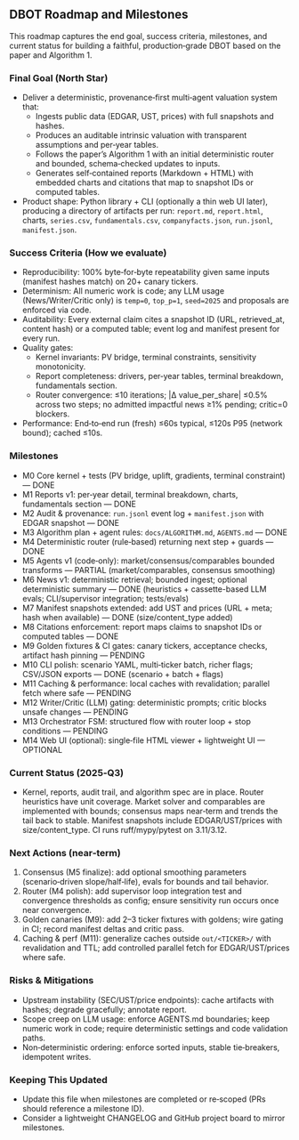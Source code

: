 ## DBOT Roadmap and Milestones

This roadmap captures the end goal, success criteria, milestones, and current status for building a faithful, production‑grade DBOT based on the paper and Algorithm 1.

### Final Goal (North Star)
- Deliver a deterministic, provenance‑first multi‑agent valuation system that:
  - Ingests public data (EDGAR, UST, prices) with full snapshots and hashes.
  - Produces an auditable intrinsic valuation with transparent assumptions and per‑year tables.
  - Follows the paper’s Algorithm 1 with an initial deterministic router and bounded, schema‑checked updates to inputs.
  - Generates self‑contained reports (Markdown + HTML) with embedded charts and citations that map to snapshot IDs or computed tables.
- Product shape: Python library + CLI (optionally a thin web UI later), producing a directory of artifacts per run: `report.md`, `report.html`, charts, `series.csv`, `fundamentals.csv`, `companyfacts.json`, `run.jsonl`, `manifest.json`.

### Success Criteria (How we evaluate)
- Reproducibility: 100% byte‑for‑byte repeatability given same inputs (manifest hashes match) on 20+ canary tickers.
- Determinism: All numeric work is code; any LLM usage (News/Writer/Critic only) is `temp=0`, `top_p=1`, `seed=2025` and proposals are enforced via code.
- Auditability: Every external claim cites a snapshot ID (URL, retrieved_at, content hash) or a computed table; event log and manifest present for every run.
- Quality gates:
  - Kernel invariants: PV bridge, terminal constraints, sensitivity monotonicity.
  - Report completeness: drivers, per‑year tables, terminal breakdown, fundamentals section.
  - Router convergence: ≤10 iterations; |Δ value_per_share| ≤0.5% across two steps; no admitted impactful news ≥1% pending; critic=0 blockers.
- Performance: End‑to‑end run (fresh) ≤60s typical, ≤120s P95 (network bound); cached ≤10s.

### Milestones
- M0 Core kernel + tests (PV bridge, uplift, gradients, terminal constraint) — DONE
- M1 Reports v1: per‑year detail, terminal breakdown, charts, fundamentals section — DONE
- M2 Audit & provenance: `run.jsonl` event log + `manifest.json` with EDGAR snapshot — DONE
- M3 Algorithm plan + agent rules: `docs/ALGORITHM.md`, `AGENTS.md` — DONE
- M4 Deterministic router (rule‑based) returning next step + guards — DONE
- M5 Agents v1 (code‑only): market/consensus/comparables bounded transforms — PARTIAL (market/comparables, consensus smoothing)
- M6 News v1: deterministic retrieval; bounded ingest; optional deterministic summary — DONE (heuristics + cassette-based LLM evals; CLI/supervisor integration; tests/evals)
- M7 Manifest snapshots extended: add UST and prices (URL + meta; hash when available) — DONE (size/content_type added)
- M8 Citations enforcement: report maps claims to snapshot IDs or computed tables — DONE
- M9 Golden fixtures & CI gates: canary tickers, acceptance checks, artifact hash pinning — PENDING
- M10 CLI polish: scenario YAML, multi‑ticker batch, richer flags; CSV/JSON exports — DONE (scenario + batch + flags)
- M11 Caching & performance: local caches with revalidation; parallel fetch where safe — PENDING
- M12 Writer/Critic (LLM) gating: deterministic prompts; critic blocks unsafe changes — PENDING
- M13 Orchestrator FSM: structured flow with router loop + stop conditions — PENDING
- M14 Web UI (optional): single‑file HTML viewer + lightweight UI — OPTIONAL

### Current Status (2025‑Q3)
- Kernel, reports, audit trail, and algorithm spec are in place. Router heuristics have unit coverage. Market solver and comparables are implemented with bounds; consensus maps near‑term and trends the tail back to stable. Manifest snapshots include EDGAR/UST/prices with size/content_type. CI runs ruff/mypy/pytest on 3.11/3.12.

### Next Actions (near‑term)
1) Consensus (M5 finalize): add optional smoothing parameters (scenario‑driven slope/half‑life), evals for bounds and tail behavior.
2) Router (M4 polish): add supervisor loop integration test and convergence thresholds as config; ensure sensitivity run occurs once near convergence.
3) Golden canaries (M9): add 2–3 ticker fixtures with goldens; wire gating in CI; record manifest deltas and critic pass.
4) Caching & perf (M11): generalize caches outside `out/<TICKER>/` with revalidation and TTL; add controlled parallel fetch for EDGAR/UST/prices where safe.

### Risks & Mitigations
- Upstream instability (SEC/UST/price endpoints): cache artifacts with hashes; degrade gracefully; annotate report.
- Scope creep on LLM usage: enforce AGENTS.md boundaries; keep numeric work in code; require deterministic settings and code validation paths.
- Non‑deterministic ordering: enforce sorted inputs, stable tie‑breakers, idempotent writes.

### Keeping This Updated
- Update this file when milestones are completed or re‑scoped (PRs should reference a milestone ID).
- Consider a lightweight CHANGELOG and GitHub project board to mirror milestones.
